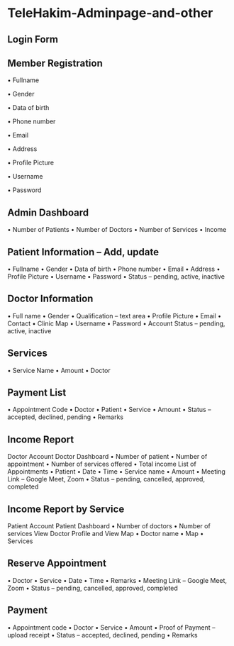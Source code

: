 # TeleHakim-Adminpage-and-other

## Login Form
## Member Registration
 •	Fullname
 
 •	Gender
 
 •	Data of birth
 
 •	Phone number
 
 •	Email
 
 •	Address
 
 •	Profile Picture
 
 •	Username
 
 •	Password
 
## Admin Dashboard
 •	Number of Patients
 •	Number of Doctors
 •	Number of Services
 •	Income
## Patient Information – Add, update
 •	Fullname
 •	Gender
 •	Data of birth
 •	Phone number
 •	Email
 •	Address
 •	Profile Picture
 •	Username
 •	Password
 •	Status – pending, active, inactive
## Doctor Information
 •	Full name
 •	Gender
 •	Qualification – text area
 •	Profile Picture
 •	Email
 •	Contact
 •	Clinic Map
 •	Username
 •	Password
 •	Account Status – pending, active, inactive
## Services
 •	Service Name
 •	Amount
 •	Doctor
## Payment List
 •	Appointment Code
 •	Doctor
 •	Patient
 •	Service
 •	Amount
 •	Status – accepted, declined, pending
 •	Remarks
## Income Report
 
 
Doctor Account
Doctor Dashboard
•	Number of patient
•	Number of appointment
•	Number of services offered
•	Total income
List of Appointments 
•	Patient
•	Date
•	Time
•	Service name
•	Amount
•	Meeting Link – Google Meet, Zoom
•	Status – pending, cancelled, approved, completed
## Income Report by Service
 
 
Patient Account
Patient Dashboard
•	Number of doctors
•	Number of services
View Doctor Profile and View Map
•	Doctor name
•	Map
•	Services
## Reserve Appointment
•	Doctor
•	Service
•	Date
•	Time
•	Remarks
•	Meeting Link – Google Meet, Zoom
•	Status – pending, cancelled, approved, completed
## Payment
•	Appointment code
•	Doctor
•	Service
•	Amount
•	Proof of Payment – upload receipt
•	Status – accepted, declined, pending
•	Remarks





